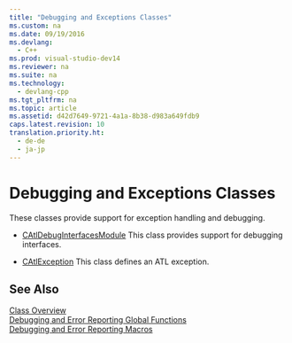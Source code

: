 ```yaml
---
title: "Debugging and Exceptions Classes"
ms.custom: na
ms.date: 09/19/2016
ms.devlang: 
  - C++
ms.prod: visual-studio-dev14
ms.reviewer: na
ms.suite: na
ms.technology: 
  - devlang-cpp
ms.tgt_pltfrm: na
ms.topic: article
ms.assetid: d42d7649-9721-4a1a-8b38-d983a649fdb9
caps.latest.revision: 10
translation.priority.ht: 
  - de-de
  - ja-jp
---
```

# Debugging and Exceptions Classes
These classes provide support for exception handling and debugging.  
  
-   [CAtlDebugInterfacesModule](../vs140/CAtlDebugInterfacesModule-Class.md) This class provides support for debugging interfaces.  
  
-   [CAtlException](../vs140/CAtlException-Class.md) This class defines an ATL exception.  
  
## See Also  
 [Class Overview](../vs140/ATL-Class-Overview.md)   
 [Debugging and Error Reporting Global Functions](../vs140/Debugging-and-Error-Reporting-Global-Functions.md)   
 [Debugging and Error Reporting Macros](../vs140/Debugging-and-Error-Reporting-Macros.md)